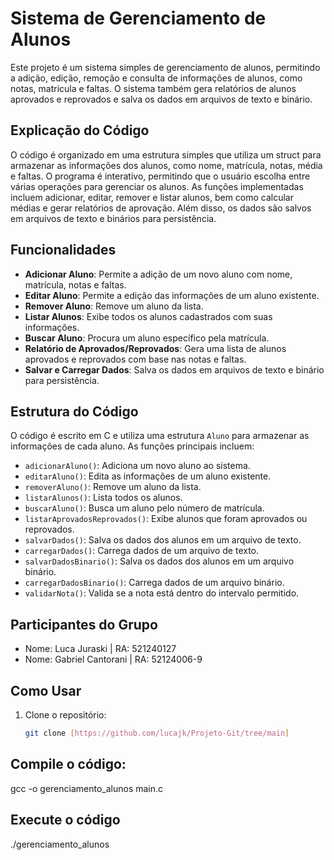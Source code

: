 # Sistema de Gerenciamento de Alunos

Este projeto é um sistema simples de gerenciamento de alunos, permitindo a adição, edição, remoção e consulta de informações de alunos, como notas, matrícula e faltas. O sistema também gera relatórios de alunos aprovados e reprovados e salva os dados em arquivos de texto e binário.

## Explicação do Código
O código é organizado em uma estrutura simples que utiliza um struct para armazenar as informações dos alunos, como nome, matrícula, notas, média e faltas. O programa é interativo, permitindo que o usuário escolha entre várias operações para gerenciar os alunos. As funções implementadas incluem adicionar, editar, remover e listar alunos, bem como calcular médias e gerar relatórios de aprovação. Além disso, os dados são salvos em arquivos de texto e binários para persistência.

## Funcionalidades

- **Adicionar Aluno**: Permite a adição de um novo aluno com nome, matrícula, notas e faltas.
- **Editar Aluno**: Permite a edição das informações de um aluno existente.
- **Remover Aluno**: Remove um aluno da lista.
- **Listar Alunos**: Exibe todos os alunos cadastrados com suas informações.
- **Buscar Aluno**: Procura um aluno específico pela matrícula.
- **Relatório de Aprovados/Reprovados**: Gera uma lista de alunos aprovados e reprovados com base nas notas e faltas.
- **Salvar e Carregar Dados**: Salva os dados em arquivos de texto e binário para persistência.

## Estrutura do Código

O código é escrito em C e utiliza uma estrutura `Aluno` para armazenar as informações de cada aluno. As funções principais incluem:

- `adicionarAluno()`: Adiciona um novo aluno ao sistema.
- `editarAluno()`: Edita as informações de um aluno existente.
- `removerAluno()`: Remove um aluno da lista.
- `listarAlunos()`: Lista todos os alunos.
- `buscarAluno()`: Busca um aluno pelo número de matrícula.
- `listarAprovadosReprovados()`: Exibe alunos que foram aprovados ou reprovados.
- `salvarDados()`: Salva os dados dos alunos em um arquivo de texto.
- `carregarDados()`: Carrega dados de um arquivo de texto.
- `salvarDadosBinario()`: Salva os dados dos alunos em um arquivo binário.
- `carregarDadosBinario()`: Carrega dados de um arquivo binário.
- `validarNota()`: Valida se a nota está dentro do intervalo permitido.

## Participantes do Grupo
- Nome: Luca Juraski | RA: 521240127
- Nome: Gabriel Cantorani | RA: 52124006-9

## Como Usar

1. Clone o repositório:
   ```bash
   git clone [https://github.com/lucajk/Projeto-Git/tree/main]

## Compile o código:
   gcc -o gerenciamento_alunos main.c

## Execute o código
   ./gerenciamento_alunos
